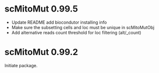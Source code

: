 
# scMitoMut 0.99.5
- Update README add biocondutor installing info
- Make sure the subsetting cells and loc must be unique in scMitoMutObj
- Add alternative reads count threshold for loc filtering (alt/_count)

# scMitoMut 0.99.2 

Initiate package.
